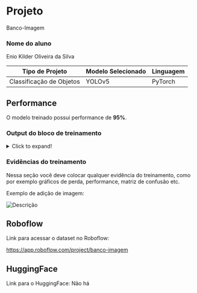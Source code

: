 # Projeto
Banco-Imagem

### Nome do aluno
Enio Kilder Oliveira da Silva

|**Tipo de Projeto**|**Modelo Selecionado**|**Linguagem**|
|--|--|--|
Classificação de Objetos |YOLOv5|PyTorch|

## Performance

O modelo treinado possui performance de **95%**.

### Output do bloco de treinamento

<details>
  <summary>Click to expand!</summary>
  
  ```text
    Você deve colar aqui a saída do bloco de treinamento do notebook, contendo todas as épocas e saídas do treinamento
  ```
</details>
 
### Evidências do treinamento

Nessa seção você deve colocar qualquer evidência do treinamento, como por exemplo gráficos de perda, performance, matriz de confusão etc.

Exemplo de adição de imagem:

![Descrição](https://i.imgur.com/pVkMZjG.jpg)


## Roboflow

Link para acessar o dataset no Roboflow:

https://app.roboflow.com/project/banco-imagem

## HuggingFace

Link para o HuggingFace:  Não há
